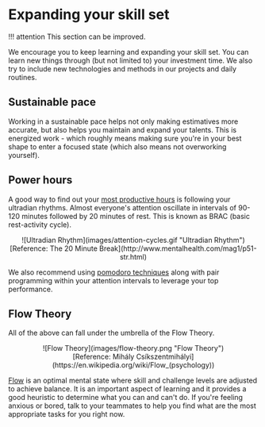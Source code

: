 # Expanding your skill set

!!! attention
    This section can be improved.

We encourage you to keep learning and expanding your skill set. You can learn new things through (but not limited to) your investment time. We also try to include new technologies and methods in our projects and daily routines.

## Sustainable pace

Working in a sustainable pace helps not only making estimatives more accurate, but also helps you maintain and expand your talents. This is energized work - which roughly means making sure you're in your best shape to enter a focused state (which also means not overworking yourself).

## Power hours

A good way to find out your [most productive hours](https://blog.trello.com/find-productive-hours) is following your ultradian rhythms. Almost everyone's attention oscillate in intervals of 90-120 minutes followed by 20 minutes of rest. This is known as BRAC (basic rest-activity cycle).

<center>![Ultradian Rhythm](images/attention-cycles.gif "Ultradian Rhythm")</center>
<center>[Reference: The 20 Minute Break](http://www.mentalhealth.com/mag1/p51-str.html)</center>

We also recommend using [pomodoro techniques](https://en.wikipedia.org/wiki/Pomodoro_Technique) along with pair programming within your attention intervals to leverage your top performance.

## Flow Theory

All of the above can fall under the umbrella of the Flow Theory.

<center>![Flow Theory](images/flow-theory.png "Flow Theory")</center>
<center>[Reference: Mihály Csíkszentmihályi](https://en.wikipedia.org/wiki/Flow_(psychology))</center>

[Flow](https://en.wikipedia.org/wiki/Flow_(psychology)) is an optimal mental state where skill and challenge levels are adjusted to achieve balance. It is an important aspect of learning and it provides a good heuristic to determine what you can and can't do. If you're feeling anxious or bored, talk to your teammates to help you find what are the most appropriate tasks for you right now.
